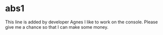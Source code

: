 # abs1
This line is added by developer Agnes
I like to work on the console. Please give me a chance so that I can make some money.
